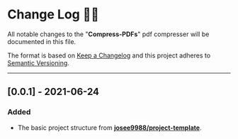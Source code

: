 <!-- markdownlint-disable MD024-->
# **Change Log** 📜📝

All notable changes to the "**Compress-PDFs**" pdf compresser will be documented in this file.

The format is based on [Keep a Changelog](https://keepachangelog.com/en/1.0.0/) and this project adheres to [Semantic Versioning](https://semver.org/spec/v2.0.0.html).

---

## [**0.0.1**] - 2021-06-24

### Added

* The basic project structure from **[josee9988/project-template](https://github.com/Josee9988/project-template)**.
